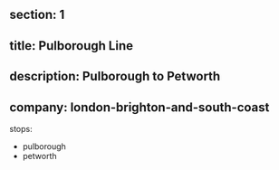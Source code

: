 ﻿section: 1
----
title: Pulborough Line
----
description: Pulborough to Petworth
----
company: london-brighton-and-south-coast
----
stops:
- pulborough
- petworth
